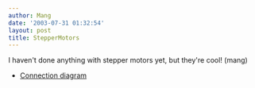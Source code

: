 ```yaml
---
author: Mang
date: '2003-07-31 01:32:54'
layout: post
title: StepperMotors
---
```


I haven't done anything with stepper motors yet, but they're cool! (mang)

* [Connection diagram](http://www.doc.ic.ac.uk/~ih/doc/stepper/control2/connect.html)

